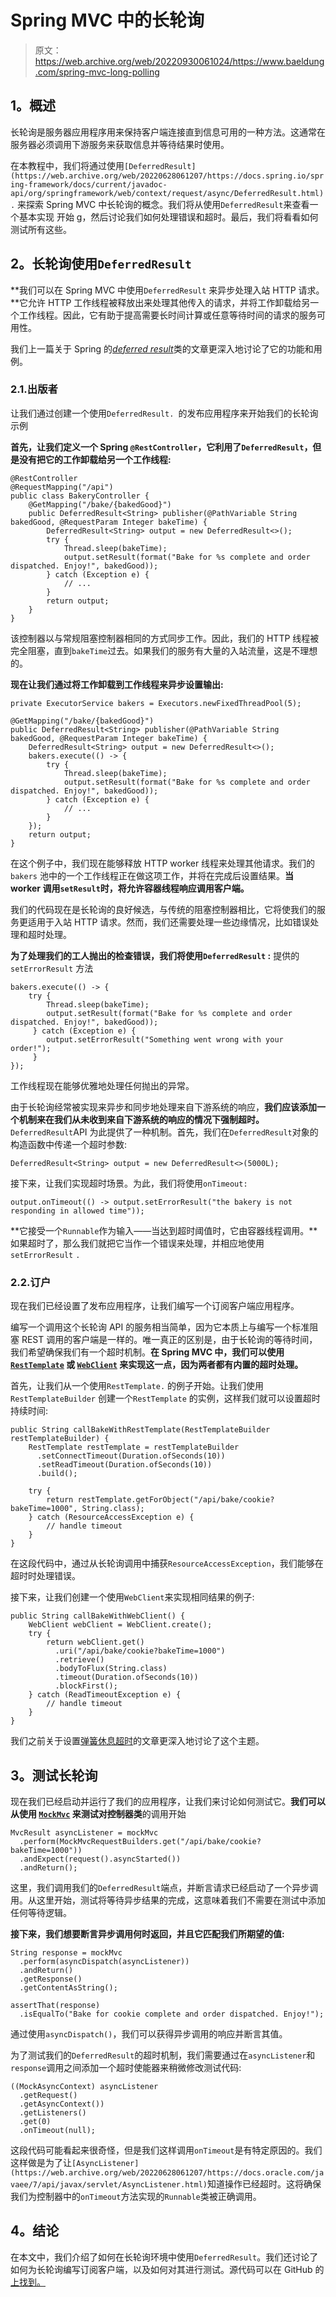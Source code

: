 # Spring MVC 中的长轮询

> 原文：<https://web.archive.org/web/20220930061024/https://www.baeldung.com/spring-mvc-long-polling>

## 1。概述

长轮询是服务器应用程序用来保持客户端连接直到信息可用的一种方法。这通常在服务器必须调用下游服务来获取信息并等待结果时使用。

在本教程中，我们将通过使用`[DeferredResult](https://web.archive.org/web/20220628061207/https://docs.spring.io/spring-framework/docs/current/javadoc-api/org/springframework/web/context/request/async/DeferredResult.html).` 来探索 Spring MVC 中长轮询的概念。我们将从使用`DeferredResult`来查看一个基本实现  开始 g，然后讨论我们如何处理错误和超时。最后，我们将看看如何测试所有这些。

## 2。长轮询使用`DeferredResult`

**我们可以在 Spring MVC 中使用`DeferredResult` 来异步处理入站 HTTP 请求。**它允许 HTTP 工作线程被释放出来处理其他传入的请求，并将工作卸载给另一个工作线程。因此，它有助于提高需要长时间计算或任意等待时间的请求的服务可用性。

我们上一篇关于 Spring 的[*deferred result*](/web/20220628061207/https://www.baeldung.com/spring-deferred-result)类的文章更深入地讨论了它的功能和用例。

### 2.1.出版者

让我们通过创建一个使用`DeferredResult. `的发布应用程序来开始我们的长轮询示例

**首先，让我们定义一个 Spring `@RestController`，它利用了`DeferredResult`，但是没有把它的工作卸载给另一个工作线程:**

```
@RestController
@RequestMapping("/api")
public class BakeryController { 
    @GetMapping("/bake/{bakedGood}")
    public DeferredResult<String> publisher(@PathVariable String bakedGood, @RequestParam Integer bakeTime) {
        DeferredResult<String> output = new DeferredResult<>();
        try {
            Thread.sleep(bakeTime);
            output.setResult(format("Bake for %s complete and order dispatched. Enjoy!", bakedGood));
        } catch (Exception e) {
            // ...
        }
        return output;
    }
}
```

该控制器以与常规阻塞控制器相同的方式同步工作。因此，我们的 HTTP 线程被完全阻塞，直到`bakeTime`过去。如果我们的服务有大量的入站流量，这是不理想的。

**现在让我们通过将工作卸载到工作线程来异步设置输出:**

```
private ExecutorService bakers = Executors.newFixedThreadPool(5);

@GetMapping("/bake/{bakedGood}")
public DeferredResult<String> publisher(@PathVariable String bakedGood, @RequestParam Integer bakeTime) {
    DeferredResult<String> output = new DeferredResult<>();
    bakers.execute(() -> {
        try {
            Thread.sleep(bakeTime);
            output.setResult(format("Bake for %s complete and order dispatched. Enjoy!", bakedGood));
        } catch (Exception e) {
            // ...
        }
    });
    return output;
}
```

在这个例子中，我们现在能够释放 HTTP worker 线程来处理其他请求。我们的`bakers` 池中的一个工作线程正在做这项工作，并将在完成后设置结果。**当 worker 调用`setResult`时，将允许容器线程响应调用客户端。**

我们的代码现在是长轮询的良好候选，与传统的阻塞控制器相比，它将使我们的服务更适用于入站 HTTP 请求。然而，我们还需要处理一些边缘情况，比如错误处理和超时处理。

**为了处理我们的工人抛出的检查错误，我们将使用`DeferredResult` :** 提供的`setErrorResult` 方法

```
bakers.execute(() -> {
    try {
        Thread.sleep(bakeTime);
        output.setResult(format("Bake for %s complete and order dispatched. Enjoy!", bakedGood));
     } catch (Exception e) {
        output.setErrorResult("Something went wrong with your order!");
     }
});
```

工作线程现在能够优雅地处理任何抛出的异常。

由于长轮询经常被实现来异步和同步地处理来自下游系统的响应，**我们应该添加一个机制来在我们从未收到来自下游系统的响应的情况下强制超时。**`DeferredResult`API 为此提供了一种机制。首先，我们在`DeferredResult`对象的构造函数中传递一个超时参数:

```
DeferredResult<String> output = new DeferredResult<>(5000L);
```

接下来，让我们实现超时场景。为此，我们将使用`onTimeout:`

```
output.onTimeout(() -> output.setErrorResult("the bakery is not responding in allowed time"));
```

**它接受一个`Runnable`作为输入——当达到超时阈值时，它由容器线程调用。**如果超时了，那么我们就把它当作一个错误来处理，并相应地使用`setErrorResult` `.`

### 2.2.订户

现在我们已经设置了发布应用程序，让我们编写一个订阅客户端应用程序。

编写一个调用这个长轮询 API 的服务相当简单，因为它本质上与编写一个标准阻塞 REST 调用的客户端是一样的。唯一真正的区别是，由于长轮询的等待时间，我们希望确保我们有一个超时机制。**在 Spring MVC 中，我们可以使用 [`RestTemplate`](/web/20220628061207/https://www.baeldung.com/rest-template) 或 [`WebClient`](/web/20220628061207/https://www.baeldung.com/spring-5-webclient) 来实现这一点，因为两者都有内置的超时处理。**

首先，让我们从一个使用`RestTemplate.` 的例子开始。让我们使用 `RestTemplateBuilder` 创建一个`RestTemplate` 的实例，这样我们就可以设置超时持续时间:

```
public String callBakeWithRestTemplate(RestTemplateBuilder restTemplateBuilder) {
    RestTemplate restTemplate = restTemplateBuilder
      .setConnectTimeout(Duration.ofSeconds(10))
      .setReadTimeout(Duration.ofSeconds(10))
      .build();

    try {
        return restTemplate.getForObject("/api/bake/cookie?bakeTime=1000", String.class);
    } catch (ResourceAccessException e) {
        // handle timeout
    }
}
```

在这段代码中，通过从长轮询调用中捕获`ResourceAccessException`，我们能够在超时时处理错误。

接下来，让我们创建一个使用`WebClient`来实现相同结果的例子:

```
public String callBakeWithWebClient() {
    WebClient webClient = WebClient.create();
    try {
        return webClient.get()
          .uri("/api/bake/cookie?bakeTime=1000")
          .retrieve()
          .bodyToFlux(String.class)
          .timeout(Duration.ofSeconds(10))
          .blockFirst();
    } catch (ReadTimeoutException e) {
        // handle timeout
    }
}
```

我们之前关于设置[弹簧休息超时](/web/20220628061207/https://www.baeldung.com/spring-rest-timeout)的文章更深入地讨论了这个主题。

## 3。测试长轮询

现在我们已经启动并运行了我们的应用程序，让我们来讨论如何测试它。**我们可以从使用 [`MockMvc`](https://web.archive.org/web/20220628061207/https://docs.spring.io/spring-framework/docs/current/javadoc-api/org/springframework/test/web/servlet/MockMvc.html) 来测试对控制器类**的调用开始

```
MvcResult asyncListener = mockMvc
  .perform(MockMvcRequestBuilders.get("/api/bake/cookie?bakeTime=1000"))
  .andExpect(request().asyncStarted())
  .andReturn();
```

这里，我们调用我们的`DeferredResult`端点，并断言请求已经启动了一个异步调用。从这里开始，测试将等待异步结果的完成，这意味着我们不需要在测试中添加任何等待逻辑。

**接下来，我们想要断言异步调用何时返回，并且它匹配我们所期望的值:**

```
String response = mockMvc
  .perform(asyncDispatch(asyncListener))
  .andReturn()
  .getResponse()
  .getContentAsString();

assertThat(response)
  .isEqualTo("Bake for cookie complete and order dispatched. Enjoy!");
```

通过使用`asyncDispatch()`，我们可以获得异步调用的响应并断言其值。

为了测试我们的`DeferredResult`的超时机制，我们需要通过在`asyncListener`和`response`调用之间添加一个超时使能器来稍微修改测试代码:

```
((MockAsyncContext) asyncListener
  .getRequest()
  .getAsyncContext())
  .getListeners()
  .get(0)
  .onTimeout(null);
```

这段代码可能看起来很奇怪，但是我们这样调用`onTimeout`是有特定原因的。我们这样做是为了让`[AsyncListener](https://web.archive.org/web/20220628061207/https://docs.oracle.com/javaee/7/api/javax/servlet/AsyncListener.html)`知道操作已经超时。这将确保我们为控制器中的`onTimeout`方法实现的`Runnable`类被正确调用。

## 4。结论

在本文中，我们介绍了如何在长轮询环境中使用`DeferredResult`。我们还讨论了如何为长轮询编写订阅客户端，以及如何对其进行测试。源代码可以在 GitHub 的[上找到。](https://web.archive.org/web/20220628061207/https://github.com/eugenp/tutorials/tree/master/spring-web-modules/spring-rest-http-2)